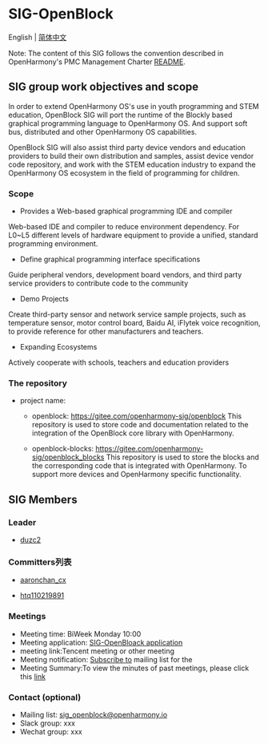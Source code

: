 # SIG-OpenBlock

English | [简体中文](./README.md)

 

Note: The content of this SIG follows the convention described in OpenHarmony's PMC Management Charter [README](/zh/pmc.md).

 

## SIG group work objectives and scope

 

In order to extend OpenHarmony OS's use in youth programming and STEM education, OpenBlock SIG will port the runtime of the Blockly based graphical programming language to OpenHarmony OS. And support soft bus, distributed and other OpenHarmony OS capabilities.

OpenBlock SIG will also assist third party device vendors and education providers to build their own distribution and samples, assist device vendor code repository, and work with the STEM education industry to expand the OpenHarmony OS ecosystem in the field of programming for children.

 

### Scope

 

- Provides a Web-based graphical programming IDE and compiler

 

Web-based IDE and compiler to reduce environment dependency. For L0~L5 different levels of hardware equipment to provide a unified, standard programming environment.

 

- Define graphical programming interface specifications

 

Guide peripheral vendors, development board vendors, and third party service providers to contribute code to the community

 

- Demo Projects

 

Create third-party sensor and network service sample projects, such as temperature sensor, motor control board, Baidu AI, iFlytek voice recognition, to provide reference for other manufacturers and teachers.

 

- Expanding Ecosystems

 

Actively cooperate with schools, teachers and education providers

 

### The repository

- project name:

  - openblock: https://gitee.com/openharmony-sig/openblock
    This repository is used to store code and documentation related to the integration of the OpenBlock core library with OpenHarmony.

  - openblock-blocks: https://gitee.com/openharmony-sig/openblock_blocks
  This repository is used to store the blocks and the corresponding code that is integrated with OpenHarmony. To support more devices and OpenHarmony specific functionality.

 

 

 

## SIG Members

 

### Leader

- [duzc2](https://gitee.com/duzc2)

 

### Committers列表

- [aaronchan_cx](https://gitee.com/aaronchan_cx)

- [htq110219891](https://gitee.com/htq110219891)


### Meetings
 - Meeting time: BiWeek Monday 10:00
 - Meeting application: [SIG-OpenBloack application](https://shimo.im/sheets/vfghbtkSIvo49soA)
 - meeting link:Tencent meeting or other meeting
 - Meeting notification: [Subscribe to](https://lists.openatom.io/postorius/lists/sig_openblock.openharmony.io) mailing list for the 
 - Meeting Summary:To view the minutes of past meetings, please click this [link](https://gitee.com/openharmony-sig/docs/tree/master/openblock/meetings)

### Contact (optional)

- Mailing list: [sig_openblock@openharmony.io](https://lists.openatom.io/postorius/lists/sig_openblock.openharmony.io/)
- Slack group: xxx
- Wechat group: xxx
